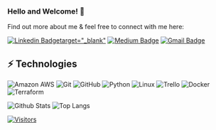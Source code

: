 ### Hello and Welcome! 👋

<!-- Introduce yourself and give a brief introduction about yourself here.  Also include what tech you're interested in and what you are currently learning -->

Find out more about me & feel free to connect with me here:

<!-- Replace the fields below with the information requested. Remember to remove the encapsulating <> characters. For spaces in names, use %20 (e.g. Samuel%20Colon) -->

[![Linkedin Badge](https://img.shields.io/badge/-Samuel%20Colon-blue?style=flat-square&logo=Linkedin&logoColor=white&link=https://www.linkedin.com/in/samuel-colon/)target="_blank"](https://www.linkedin.com/in/samuel-colon/)
[![Medium Badge](https://img.shields.io/badge/Samuel%20Colon-12100E?style=flat-square&logo=medium&logoColor=white&link=https://medium.com/@samuel.colon.jr)](https://medium.com/@samuel.colon.jr)
[![Gmail Badge](https://img.shields.io/badge/-Samuel.Colon.Jr@gmail.com-c14438?style=flat-square&logo=Gmail&logoColor=white&link=mailto:Samuel.Colon.Jr@gmail.com)](mailto:Samuel.Colon.Jr@gmail.com)

## ⚡ Technologies

<!-- Check out the Badges folder for more badges -->

![Amazon AWS](https://img.shields.io/badge/Amazon%20AWS-232F3E?style=flat-square&logo=amazon-aws)
![Git](https://img.shields.io/badge/-Git-black?style=flat-square&logo=git)
![GitHub](https://img.shields.io/badge/-GitHub-181717?style=flat-square&logo=github)
![Python](https://img.shields.io/badge/-Python-black?style=flat-square&logo=Python)
![Linux](https://img.shields.io/badge/Linux-FCC624?style=flat-square&logo=linux&logoColor=black)
![Trello](https://img.shields.io/badge/Trello-%23026AA7.svg?style=flat-square&logo=Trello&logoColor=white)
![Docker](https://img.shields.io/badge/docker-%230db7ed.svg?style=for-the-badge&logo=docker&logoColor=white)
![Terraform](https://img.shields.io/badge/terraform-%235835CC.svg?style=for-the-badge&logo=terraform&logoColor=white)

<!-- Replace the fields below with the information requested. Remember to remove the encapsulating <> characters. -->

![Github Stats](https://github-readme-stats-sigma-five.vercel.app/api?username=samcolon&count_private=true&show_icons=true&include_all_commits=true)
![Top Langs](https://github-readme-stats-sigma-five.vercel.app/api/top-langs/?username=samcolon&hide=TeX&layout=compact)

[![Visitors](https://api.visitorbadge.io/api/visitors?path=samcolon%2Fsamcolon&label=VISITORS&countColor=%23263759)](https://visitorbadge.io/status?path=samcolon%2Fsamcolon)
